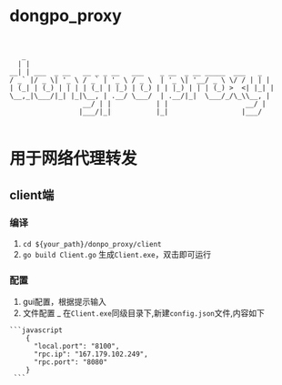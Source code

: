 # dongpo_proxy

                                                                                                                          
   ```                                                                                                                       
                                                                                                                          

      _                                                           
     | |                                                          
   __| | ___  _ __   __ _ _ __   ___    _ __  _ __ _____  ___   _ 
  / _` |/ _ \| '_ \ / _` | '_ \ / _ \  | '_ \| '__/ _ \ \/ / | | |
 | (_| | (_) | | | | (_| | |_) | (_) | | |_) | | | (_) >  <| |_| |
  \__,_|\___/|_| |_|\__, | .__/ \___/  | .__/|_|  \___/_/\_\\__, |
                     __/ | |           | |                   __/ |
                    |___/|_|           |_|                  |___/ 


```
# 用于网络代理转发

## client端
### 编译
  1. `cd ${your_path}/donpo_proxy/client`
  2. `go build Client.go` 生成`Client.exe`，双击即可运行
### 配置
  1. gui配置，根据提示输入
  2. 文件配置
    _ 在`Client.exe`同级目录下,新建`config.json`文件,内容如下
    
    ```javascript
        {
          "local.port": "8100",
          "rpc.ip": "167.179.102.249",
          "rpc.port": "8080"
        }
     ```
     
